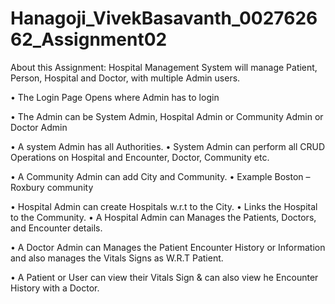 # Hanagoji_VivekBasavanth_002762662_Assignment02

About this Assignment:
    Hospital Management System will manage Patient, Person, Hospital and Doctor, with multiple Admin users.

•	The Login Page Opens where Admin has to login

•	The Admin can be System Admin, Hospital Admin or Community Admin or Doctor Admin

•	A system Admin has all Authorities.
•	System Admin can perform all CRUD Operations on Hospital and Encounter, Doctor, Community etc.

•	A Community Admin can add City and Community.
•	Example Boston – Roxbury community

•	Hospital Admin can create Hospitals w.r.t to the City.
•	Links the Hospital to the Community.
•	A Hospital Admin can Manages the Patients, Doctors, and Encounter details.

•	A Doctor Admin can Manages the Patient Encounter History or Information and also manages the Vitals Signs as W.R.T Patient.

•	A Patient or User can view their Vitals Sign & can also view he Encounter History with  a Doctor.
